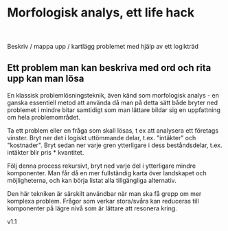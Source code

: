 # Morfologisk analys, ett life hack

<br>
<br>
Beskriv / mappa upp / kartlägg problemet med hjälp av ett logikträd

## Ett problem man kan beskriva med ord och rita upp kan man lösa

En klassisk problemlösningsteknik, även känd som morfologisk analys - en ganska essentiell metod att använda då man på detta sätt både bryter ned problemet i mindre bitar samtidigt som man lättare bildar sig en uppfattning om hela problemområdet.

Ta ett problem eller en fråga som skall lösas, t ex att analysera ett företags vinster.
    Bryt ner det i logiskt uttömmande delar, t.ex. "intäkter" och "kostnader".
        Bryt sedan ner varje gren ytterligare i dess beståndsdelar, t.ex. intäkter blir pris * kvantitet.

Följ denna process rekursivt, bryt ned varje del i ytterligare mindre komponenter. Man får då en mer fullständig karta över landskapet och möjligheterna, och kan börja listat alla tillgängliga alternativ.

Den här tekniken är särskilt användbar när man ska få grepp om mer komplexa problem.
Frågor som verkar stora/svåra kan reduceras till komponenter på lägre nivå som är lättare att resonera kring.



v1.1
